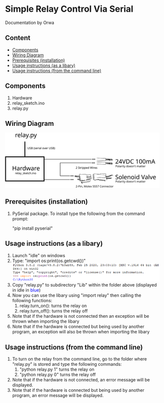 # Simple Relay Control Via Serial
Documentation by Orwa
## Content
- [Components](#Components)
- [Wiring Diagram](#Wiring-Diagram)
- [Prerequisites (installation)](#prerequisites-installation)
- [Usage instructions (as a libary)](#usage-instructions-as-a-libary)
- [Usage instructions (from the command line)](#usage-instructions-from-the-command-line)

## Components
1.  Hardware
2.  relay_sketch.ino
3.  relay.py

## Wiring Diagram
![Wiring Diagram](Wiring%20Diagram.svg)

## Prerequisites (installation)
1.  PySerial package. To install type the following from the command prompt:
    <p>"pip install pyserial"</p>

## Usage instructions (as a libary)
1.  Launch "idle" on windows
1.  Type: "import os:print(os.getcwd())"
![Python Screenshot](Python.PNG)
1.  Copy "relay.py" to subdirectory "Lib" within the folder above (displayed in idle in <span style="color:#0000FF;">blue</span>)
1.  Now you can use the libary using "import relay" then calling the following functions:
    1.   relay.turn_on():  turns the relay on
    1.   relay.turn_off(): turns the relay off
1.  Note that if the hardware is not connected then an exception will be thrown when importing the libary
1.  Note that if the hardware is connected but being used by another program, an exception will also be thrown when importing the libary

## Usage instructions (from the command line)
1.  To turn on the relay from the command line, go to the folder where "relay.py" is stored and type the following commands:
    1.  "python relay.py 1" turns the relay on
    1.  "python relay.py 0" turns the relay off
1.  Note that if the hardware is not connected, an error message will be displayed.
1.  Note that if the hardware is connected but being used by another program, an error message will be displayed.
